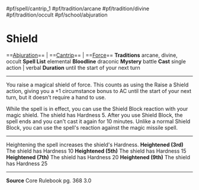 #pf/spell/cantrip_1 #pf/tradition/arcane #pf/tradition/divine #pf/tradition/occult #pf/school/abjuration
# Shield
==[Abjuration](../../../Traits/Abjuration.md)== | ==[Cantrip](../../../Traits/Cantrip.md)== | ==[Force](../../../Traits/Force.md)==
**Traditions** arcane, divine, occult
**Spell List** elemental
**Bloodline** draconic
**Mystery** battle
**Cast** single action | verbal
**Duration** until the start of your next turn

---
You raise a magical shield of force. This counts as using the Raise a Shield action, giving you a +1 circumstance bonus to AC until the start of your next turn, but it doesn't require a hand to use.

While the spell is in effect, you can use the Shield Block reaction with your magic shield. The shield has Hardness 5. After you use Shield Block, the spell ends and you can't cast it again for 10 minutes. Unlike a normal Shield Block, you can use the spell's reaction against the magic missile spell.

---
Heightening the spell increases the shield's Hardness.
**Heightened (3rd)** The shield has Hardness 10
**Heightened (5th)** The shield has Hardness 15
**Heightened (7th)** The shield has Hardness 20
**Heightened (9th)** The shield has Hardness 25

---
**Source** Core Rulebook pg. 368 3.0